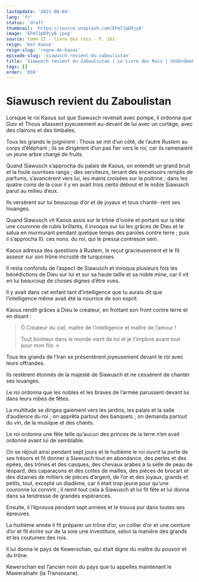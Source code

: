 ```yaml
---
lastUpdate: '2021-08-04'
lang: 'fr'
status: 'draft'
thumbnail: 'https://source.unsplash.com/EFm7JpD9jy8'
image: 'EFm7JpD9jy8.jpeg'
source: tome II - livre des rois - P. 161
reign: 'Keï Kaous'
reign-slug: 'regne-de-kaous'
episode-slug: 'siawusch-revient-du-zaboulistan'
title: 'Siawusch revient du Zaboulistan | Le Livre des Rois | Shâhnâmeh'
tags: []
order: '059'
---
```


<!-- LTeX: language=fr -->

# Siawusch revient du Zaboulistan

Lorsque le roi Kaous sut que Siawusch revenait avec pompe, il ordonna que Guiv et Thous allassent joyeusement au-devant de lui avec un cortège, avec des clairons et des timbales.

Tous les grands le joignirent : Thous se mit d’un côté, de l’autre Rustem au corps d’éléphant ; ils se dirigèrent d’un pas fier vers le roi, car ils ramenaient un jeune arbre chargé de fruits.

Quand Siawusch s’approcha du palais de Kaous, on entendit un grand bruit et la foule ouvritses rangs ; des serviteurs, tenant des encensoirs remplis de parfums, s’avancèrent vers lui, les mains croisées sur la poitrine ; dans les quatre coins de la cour il y en avait trois cents debout et le noble Siawusch parut au milieu d’eux.

Ils versèrent sur lui beaucoup d’or et de joyaux et tous chantè-
rent ses louanges.

Quand Siawusch vit Kaous assis sur le trône d’ivoire et portant sur la tête une couronne de rubis brillants, il invoqua sur lui les grâces de Dieu et le salua en murmurant pendant quelque temps des paroles contre terre ; puis il s’approcha Il). ces nons. du roi, qui le pressa contreson sein.

Kaous adressa des questions à Rustem, le reçut gracieusement et le fit asseoir sur son trône incrusté de turquoises.

Il resta confondu de l’aspect de Siawusch et invoqua plusieurs fois les bénédictions de Dieu sur lui et sur sa haute taille et sa noble mine, car il vit en lui beaucoup de choses dignes d’être vues.

Il y avait dans cet enfant tant d’intelligence que tu aurais dit que l’intelligence même avait été la nourrice de son esprit.

Kaous rendit grâces à Dieu le créateur, en frottant son front contre terre et en disant :

> Ô Créateur du ciel, maître de l’intelligence et maître de l’amour !
>
> Tout bonheur dans le monde vient de toi et je t’implore avant tout pour mon fils. »

Tous les grands de l’Iran se présentèrent joyeusement devant le roi avec leurs offrandes.

Ils restèrent étonnés de la majesté de Siawusch et ne cessèrent de chanter ses louanges.

Le roi ordonna que les nobles et les braves de l’armée parussent devant lui dans leurs robes de fêtes.

La multitude se dirigea gaiement vers les jardins, les palais et la salle d’audience du roi ; on apprêta partout des banquets ; on demanda partout du vin, de la musique et des chants.

Le roi ordonna une fête telle qu’aucun des princes de la terre n’en avait ordonné avant lui de semblable.

On se réjouit ainsi pendant sept jours et le huitième le roi ouvrit la porte de ses trésors et fit donner à Siawusch tout en abondance, des perles et des épées, des trônes et des casques, des chevaux arabes à la selle de peau de léopard, des caparaçons et des cottes de mailles, des pièces de brocart et des dizaines de milliers de pièces d’argent, de l’or et des joyaux, grands et petits, tout, excepté un diadème, car il était trop jeune pour qu’une couronne lui convint ; il remit tout cela à Siawusch et lui fit fête et lui donna dans sa tendresse de grandes espérances.

Ensuite, il l’éprouva pendant sept années et le trouva pur dans toutes ses épreuves.

La huitième année il fit préparer un trône d’or, un collier d’or et une ceinture d’or et fit écrire sur de la soie une investiture, selon la manière des grands et les coutumes des rois.

Il lui donna le pays de Kewerschan, qui était digne du maître du pouvoir et du trône.

Kewerschan est l’ancien nom du pays que tu appelles maintenant le Maweralnahr (la Transoxane).
